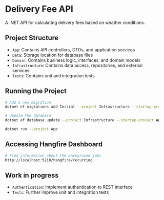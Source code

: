 # Delivery Fee API

A .NET API for calculating delivery fees based on weather conditions.

## Project Structure

- `App`: Contains API controllers, DTOs, and application services
- `Data`: Storage location for database files
- `Domain`: Contains business logic, interfaces, and domain models
- `Infrastructure`: Contains data access, repositories, and external services
- `Tests`: Contains unit and integration tests

## Running the Project

```bash
# Add a new migration
dotnet ef migrations add Initial --project Infrastructure --startup-project App --context AppDbContext --output-dir Persistence/Migrations

# Update the database
dotnet ef database update --project Infrastructure --startup-project App --context AppDbContext

dotnet run --project App
``` 

## Accessing Hangfire Dashboard

```bash
# Find information about the background jobs
http://localhost:5218/hangfire/recurring
```

## Work in progress

- `Authentication`: Implement authentication to REST interface
- `Tests`: Further improve unit and integration tests